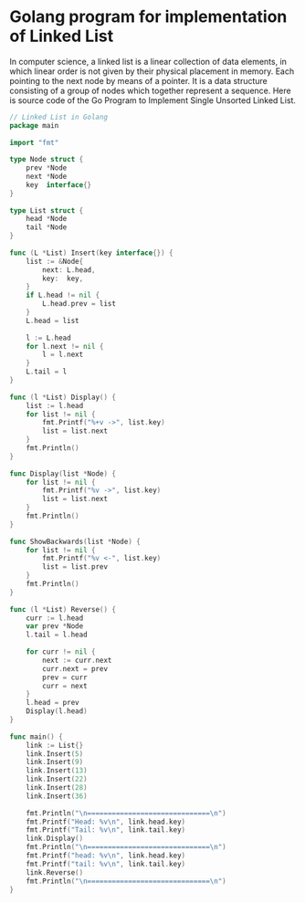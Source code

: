 # Golang program for implementation of Linked List
In computer science, a linked list is a linear collection of data elements, in which linear order is not given by their physical placement in memory. Each pointing to the next node by means of a pointer. It is a data structure consisting of a group of nodes which together represent a sequence. Here is source code of the Go Program to Implement Single Unsorted Linked List.

``` go
// Linked List in Golang
package main
 
import "fmt"
 
type Node struct {
    prev *Node
    next *Node
    key  interface{}
}
 
type List struct {
    head *Node
    tail *Node
}
 
func (L *List) Insert(key interface{}) {
    list := &Node{
        next: L.head,
        key:  key,
    }
    if L.head != nil {
        L.head.prev = list
    }
    L.head = list
 
    l := L.head
    for l.next != nil {
        l = l.next
    }
    L.tail = l
}
 
func (l *List) Display() {
    list := l.head
    for list != nil {
        fmt.Printf("%+v ->", list.key)
        list = list.next
    }
    fmt.Println()
}
 
func Display(list *Node) {
    for list != nil {
        fmt.Printf("%v ->", list.key)
        list = list.next
    }
    fmt.Println()
}
 
func ShowBackwards(list *Node) {
    for list != nil {
        fmt.Printf("%v <-", list.key)
        list = list.prev
    }
    fmt.Println()
}
 
func (l *List) Reverse() {
    curr := l.head
    var prev *Node
    l.tail = l.head
 
    for curr != nil {
        next := curr.next
        curr.next = prev
        prev = curr
        curr = next
    }
    l.head = prev
    Display(l.head)
}
 
func main() {
    link := List{}
    link.Insert(5)
    link.Insert(9)
    link.Insert(13)
    link.Insert(22)
    link.Insert(28)
    link.Insert(36)
     
    fmt.Println("\n==============================\n")
    fmt.Printf("Head: %v\n", link.head.key)
    fmt.Printf("Tail: %v\n", link.tail.key)
    link.Display()
    fmt.Println("\n==============================\n")
    fmt.Printf("head: %v\n", link.head.key)
    fmt.Printf("tail: %v\n", link.tail.key)
    link.Reverse()
    fmt.Println("\n==============================\n")
}
```